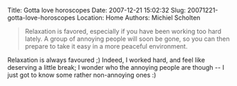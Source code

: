 Title: Gotta love horoscopes
Date: 2007-12-21 15:02:32
Slug: 20071221-gotta-love-horoscopes
Location: Home
Authors: Michiel Scholten

<blockquote><p>Relaxation is favored, especially if you have been working too hard lately. A group of annoying people will soon be gone, so you can then prepare to take it easy in a more peaceful environment.</p></blockquote>

<p>Relaxation is always favoured ;) Indeed, I worked hard, and feel like deserving a little break; I wonder who the annoying people are though -- I just got to know some rather non-annoying ones :)</p>